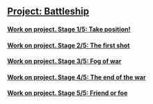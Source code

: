 ## [Project: Battleship](https://hyperskill.org/projects/125)
#### [Work on project. Stage 1/5: Take position!](https://hyperskill.org/projects/125/stages/663/implement)
#### [Work on project. Stage 2/5: The first shot](https://hyperskill.org/projects/125/stages/664/implement)
#### [Work on project. Stage 3/5: Fog of war](https://hyperskill.org/projects/125/stages/665/implement)
#### [Work on project. Stage 4/5: The end of the war](https://hyperskill.org/projects/125/stages/666/implement)
#### [Work on project. Stage 5/5: Friend or foe](https://hyperskill.org/projects/125/stages/667/implement)